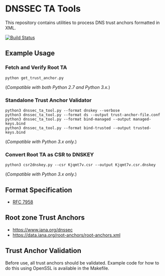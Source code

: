 # DNSSEC TA Tools

This repository contains utilities to process DNS trust anchors formatted in XML.

[![Build Status](https://api.travis-ci.org/kirei/dnssec-ta-tools.png)](https://travis-ci.org/kirei/dnssec-ta-tools)

## Example Usage

### Fetch and Verify Root TA

    python get_trust_anchor.py

(_Compatible with both Python 2.7 and Python 3.x._)

### Standalone Trust Anchor Validator

    python3 dnssec_ta_tool.py --format dnskey --verbose
    python3 dnssec_ta_tool.py --format ds --output trust-anchor-file.conf
    python3 dnssec_ta_tool.py --format bind-managed --output managed-keys.bind
    python3 dnssec_ta_tool.py --format bind-trusted --output trusted-keys.bind

(_Compatible with Python 3.x only._)

### Convert Root TA as CSR to DNSKEY

    python3 csr2dnskey.py --csr Kjqmt7v.csr --output Kjqmt7v.csr.dnskey

(_Compatible with Python 3.x only._)

## Format Specification

- [RFC 7958](https://www.rfc-editor.org/rfc/rfc7958.txt)

## Root zone Trust Anchors

- https://www.iana.org/dnssec
- https://data.iana.org/root-anchors/root-anchors.xml

## Trust Anchor Validation

Before use, all trust anchors should be validated. Example code for how to do this using OpenSSL is available in the Makefile.
